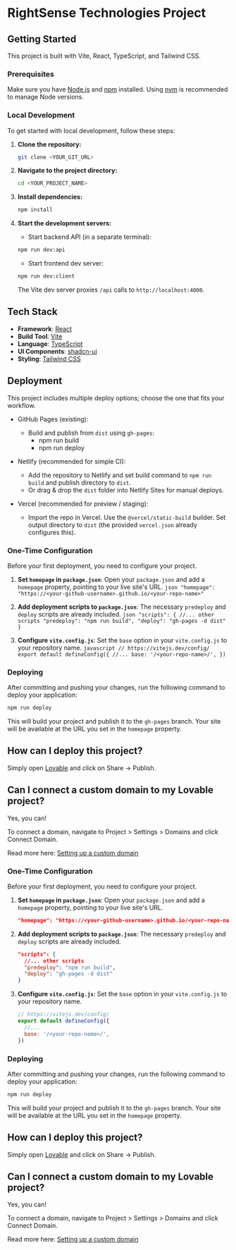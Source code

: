 # RightSense Technologies Project

## Getting Started

This project is built with Vite, React, TypeScript, and Tailwind CSS.

### Prerequisites

Make sure you have [Node.js](https://nodejs.org/) and [npm](https://www.npmjs.com/) installed. Using [nvm](https://github.com/nvm-sh/nvm) is recommended to manage Node versions.

### Local Development

To get started with local development, follow these steps:

1.  **Clone the repository:**
    ```sh
    git clone <YOUR_GIT_URL>
    ```

2.  **Navigate to the project directory:**
    ```sh
    cd <YOUR_PROJECT_NAME>
    ```

3.  **Install dependencies:**
    ```sh
    npm install
    ```

4.  **Start the development servers:**
    - Start backend API (in a separate terminal):

    ```sh
    npm run dev:api
    ```

    - Start frontend dev server:

    ```sh
    npm run dev:client
    ```

    The Vite dev server proxies `/api` calls to `http://localhost:4000`.

## Tech Stack

-   **Framework**: [React](https://reactjs.org/)
-   **Build Tool**: [Vite](https://vitejs.dev/)
-   **Language**: [TypeScript](https://www.typescriptlang.org/)
-   **UI Components**: [shadcn-ui](https://ui.shadcn.com/)
-   **Styling**: [Tailwind CSS](https://tailwindcss.com/)

## Deployment

This project includes multiple deploy options; choose the one that fits your workflow.

- GitHub Pages (existing):
    - Build and publish from `dist` using `gh-pages`:
        - npm run build
        - npm run deploy

- Netlify (recommended for simple CI):
    - Add the repository to Netlify and set build command to `npm run build` and publish directory to `dist`.
    - Or drag & drop the `dist` folder into Netlify Sites for manual deploys.

- Vercel (recommended for preview / staging):
    - Import the repo in Vercel. Use the `@vercel/static-build` builder. Set output directory to `dist` (the provided `vercel.json` already configures this).

### One-Time Configuration

Before your first deployment, you need to configure your project.

1.  **Set `homepage` in `package.json`**:
        Open your `package.json` and add a `homepage` property, pointing to your live site's URL.
        ```json
        "homepage": "https://<your-github-username>.github.io/<your-repo-name>"
        ```

2.  **Add deployment scripts to `package.json`**:
        The necessary `predeploy` and `deploy` scripts are already included.
        ```json
        "scripts": {
            //... other scripts
            "predeploy": "npm run build",
            "deploy": "gh-pages -d dist"
        }
        ```

3.  **Configure `vite.config.js`**:
        Set the `base` option in your `vite.config.js` to your repository name.
        ```javascript
        // https://vitejs.dev/config/
        export default defineConfig({
            //...
            base: '/<your-repo-name>/',
        })
        ```

### Deploying

After committing and pushing your changes, run the following command to deploy your application:

```sh
npm run deploy
```

This will build your project and publish it to the `gh-pages` branch. Your site will be available at the URL you set in the `homepage` property.

## How can I deploy this project?

Simply open [Lovable](https://lovable.dev/projects/669b6a5b-c5a7-41cc-9630-658c02d5473a) and click on Share -> Publish.

## Can I connect a custom domain to my Lovable project?

Yes, you can!

To connect a domain, navigate to Project > Settings > Domains and click Connect Domain.

Read more here: [Setting up a custom domain](https://docs.lovable.dev/tips-tricks/custom-domain#step-by-step-guide)

### One-Time Configuration

Before your first deployment, you need to configure your project.

1.  **Set `homepage` in `package.json`**:
    Open your `package.json` and add a `homepage` property, pointing to your live site's URL.
    ```json
    "homepage": "https://<your-github-username>.github.io/<your-repo-name>"
    ```

2.  **Add deployment scripts to `package.json`**:
    The necessary `predeploy` and `deploy` scripts are already included.
    ```json
    "scripts": {
      //... other scripts
      "predeploy": "npm run build",
      "deploy": "gh-pages -d dist"
    }
    ```

3.  **Configure `vite.config.js`**:
    Set the `base` option in your `vite.config.js` to your repository name.
    ```javascript
    // https://vitejs.dev/config/
    export default defineConfig({
      //...
      base: '/<your-repo-name>/',
    })
    ```

### Deploying

After committing and pushing your changes, run the following command to deploy your application:

```sh
npm run deploy
```

This will build your project and publish it to the `gh-pages` branch. Your site will be available at the URL you set in the `homepage` property.

## How can I deploy this project?

Simply open [Lovable](https://lovable.dev/projects/669b6a5b-c5a7-41cc-9630-658c02d5473a) and click on Share -> Publish.

## Can I connect a custom domain to my Lovable project?

Yes, you can!

To connect a domain, navigate to Project > Settings > Domains and click Connect Domain.

Read more here: [Setting up a custom domain](https://docs.lovable.dev/tips-tricks/custom-domain#step-by-step-guide)
